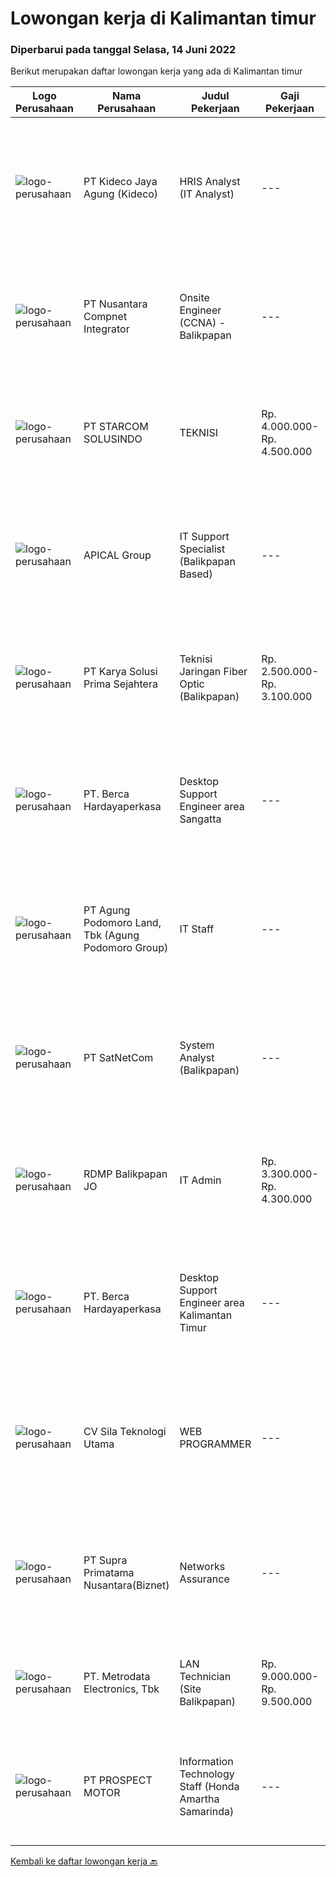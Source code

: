 
  # Lowongan kerja di Kalimantan timur

  ### Diperbarui pada tanggal Selasa, 14 Juni 2022

  Berikut merupakan daftar lowongan kerja yang ada di Kalimantan timur

  |Logo Perusahaan | Nama Perusahaan | Judul Pekerjaan | Gaji Pekerjaan | Lokasi | Deskripsi | Tanggal diunggah | Pranala |
  | -------------- | --------------- | --------------- | --------- | --------- | -------------- | ------- | ----------- |
  |![logo-perusahaan](https://image-service-cdn.seek.com.au/c459a3197888e61ec2ebe86d307dcce37e2b470f/ee4dce1061f3f616224767ad58cb2fc751b8d2dc)|PT Kideco Jaya Agung (Kideco)|HRIS Analyst (IT Analyst)|---|Paser|Requirements: Candidates must possess a Bachelor's Degree (Preferably in Computer Science/Information Technology/ Computer Engineering) Minimum 3...|Selasa, 14 Juni 2022|https://www.jobstreet.co.id/id/job/hris-analyst-it-analyst-3918406?token=0~16288582-b799-47ba-a1b4-9a696778b8fe&sectionRank=1&jobId=jobstreet-id-job-3918406|
|![logo-perusahaan](https://image-service-cdn.seek.com.au/faf1379cb2f8ff5c87162dc20c60c0d2f63dba1c/ee4dce1061f3f616224767ad58cb2fc751b8d2dc)|PT Nusantara Compnet Integrator|Onsite Engineer (CCNA) - Balikpapan|---|Balikpapan|Job Descriptions : Analyze customer needs Provide solutions and give recommendations to the customer according to their needs Preventive and...|Selasa, 14 Juni 2022|https://www.jobstreet.co.id/id/job/onsite-engineer-ccna-balikpapan-3918580?token=0~16288582-b799-47ba-a1b4-9a696778b8fe&sectionRank=2&jobId=jobstreet-id-job-3918580|
|![logo-perusahaan](https://image-service-cdn.seek.com.au/eb86df59879e48d57b6045deb4ff347a1255c2d3/ee4dce1061f3f616224767ad58cb2fc751b8d2dc)|PT STARCOM SOLUSINDO|TEKNISI|Rp. 4.000.000-Rp. 4.500.000|Bontang|Deskripsi Pekerjaan Maintenance &amp; Troubleshoot Perangkat Melakukan Instalasi Switch &amp; Router Memahami Fiber Optic melakukan Instalasi CCTV...|Minggu, 12 Juni 2022|https://www.jobstreet.co.id/id/job/teknisi-3916438?token=0~16288582-b799-47ba-a1b4-9a696778b8fe&sectionRank=3&jobId=jobstreet-id-job-3916438|
|![logo-perusahaan](https://image-service-cdn.seek.com.au/e69f75b57e24a78176feff907c1a3633341537fd/ee4dce1061f3f616224767ad58cb2fc751b8d2dc)|APICAL Group|IT Support Specialist (Balikpapan Based)|---|Balikpapan|You are on a journey to join an exciting Company and be part of our success story to improve lives by developing resources sustainably. Here we offer...|Rabu, 08 Juni 2022|https://www.jobstreet.co.id/id/job/it-support-specialist-balikpapan-based-3911487?token=0~16288582-b799-47ba-a1b4-9a696778b8fe&sectionRank=4&jobId=jobstreet-id-job-3911487|
|![logo-perusahaan](https://image-service-cdn.seek.com.au/bb0f2c313297f2db3d497466b95d7da85644edc0/ee4dce1061f3f616224767ad58cb2fc751b8d2dc)|PT Karya Solusi Prima Sejahtera|Teknisi Jaringan Fiber Optic (Balikpapan)|Rp. 2.500.000-Rp. 3.100.000|Balikpapan|KUALIFIKASI : Pendidikan minimal SMK Teknik Komputer &amp; Jaringan,Lulusan D3 Teknik Telekomunikasi/ S1 Teknik Informatika dipersilahkan Usia...|Jumat, 10 Juni 2022|https://www.jobstreet.co.id/id/job/teknisi-jaringan-fiber-optic-balikpapan-3916072?token=0~16288582-b799-47ba-a1b4-9a696778b8fe&sectionRank=5&jobId=jobstreet-id-job-3916072|
|![logo-perusahaan](https://image-service-cdn.seek.com.au/6a76252207cfed561e664c874d4631f4aefd8409/ee4dce1061f3f616224767ad58cb2fc751b8d2dc)|PT. Berca Hardayaperkasa|Desktop Support Engineer area Sangatta|---|Kalimantan Timur|Responsibilities: Analyzing, diagnosing, and installation to several areas including desktop hardware, operating systems, application software and...|Selasa, 07 Juni 2022|https://www.jobstreet.co.id/id/job/desktop-support-engineer-area-sangatta-3909679?token=0~16288582-b799-47ba-a1b4-9a696778b8fe&sectionRank=6&jobId=jobstreet-id-job-3909679|
|![logo-perusahaan](https://image-service-cdn.seek.com.au/a28d37a35169da5526ced998959badbaefa29fee/ee4dce1061f3f616224767ad58cb2fc751b8d2dc)|PT Agung Podomoro Land, Tbk (Agung Podomoro Group)|IT Staff|---|Balikpapan|Kualifikasi: Usia maksimal 35 tahun Pendidikan terakhir minimal Diploma jurusan Informasi Teknologi Pengalaman di posisi yang sama setidaknya 1 tahun...|Jumat, 03 Juni 2022|https://www.jobstreet.co.id/id/job/it-staff-3906120?token=0~16288582-b799-47ba-a1b4-9a696778b8fe&sectionRank=7&jobId=jobstreet-id-job-3906120|
|![logo-perusahaan](https://image-service-cdn.seek.com.au/6108f58b8d52b8e5523830ee4b11d6074377e515/ee4dce1061f3f616224767ad58cb2fc751b8d2dc)|PT SatNetCom|System Analyst (Balikpapan)|---|Balikpapan|Skills Good in English written, reading and speaking Proficient in One or more Programming Language (ex. C#, VB.Net, Python) Strong understanding of...|Sabtu, 04 Juni 2022|https://www.jobstreet.co.id/id/job/system-analyst-balikpapan-3890737?token=0~16288582-b799-47ba-a1b4-9a696778b8fe&sectionRank=8&jobId=jobstreet-id-job-3890737|
|![logo-perusahaan](https://image-service-cdn.seek.com.au/2a351ed6c1486632a54aefa9d8889ecffeb6399b/ee4dce1061f3f616224767ad58cb2fc751b8d2dc)|RDMP Balikpapan JO|IT Admin|Rp. 3.300.000-Rp. 4.300.000|Balikpapan|Qualifications : Age maximum 30 years old Candidate must posses at least Diploma Degree in any major Has about 1-2 years experience as Admin/IT...|Jumat, 27 Mei 2022|https://www.jobstreet.co.id/id/job/it-admin-3897580?token=0~16288582-b799-47ba-a1b4-9a696778b8fe&sectionRank=9&jobId=jobstreet-id-job-3897580|
|![logo-perusahaan](https://image-service-cdn.seek.com.au/6a76252207cfed561e664c874d4631f4aefd8409/ee4dce1061f3f616224767ad58cb2fc751b8d2dc)|PT. Berca Hardayaperkasa|Desktop Support Engineer area Kalimantan Timur|---|Kalimantan Timur|Responsibilities: Analyzing, diagnosing, and installation to several areas including desktop hardware, operating systems, application software and...|Selasa, 24 Mei 2022|https://www.jobstreet.co.id/id/job/desktop-support-engineer-area-kalimantan-timur-3894653?token=0~16288582-b799-47ba-a1b4-9a696778b8fe&sectionRank=10&jobId=jobstreet-id-job-3894653|
|![logo-perusahaan](https://i.ibb.co/sqvTCh9/112815900-stock-vector-no-image-available-icon-flat-vector.webp)|CV Sila Teknologi Utama|WEB PROGRAMMER|---|Balikpapan|Kualifikasi : Antusias melakukan programming Menguasai pengembangan sistem web-based Diutamakan menguasai Python dan Django Terbiasa menganalisis dan...|Kamis, 02 Juni 2022|https://www.jobstreet.co.id/id/job/web-programmer-3905160?token=0~16288582-b799-47ba-a1b4-9a696778b8fe&sectionRank=11&jobId=jobstreet-id-job-3905160|
|![logo-perusahaan](https://image-service-cdn.seek.com.au/1033d36f751f076cfdd637ed0acbcbf8508866ec/ee4dce1061f3f616224767ad58cb2fc751b8d2dc)|PT Supra Primatama Nusantara(Biznet)|Networks Assurance|---|Jakarta Raya|Tanggung Jawab:  Melakukan Audit &amp; Commissioning jaringan Fiber Optic (FTTx GPON, and Metro Ethernet) Memastikan pembangunan jaringan fiber optik...|Senin, 23 Mei 2022|https://www.jobstreet.co.id/id/job/networks-assurance-3893018?token=0~16288582-b799-47ba-a1b4-9a696778b8fe&sectionRank=12&jobId=jobstreet-id-job-3893018|
|![logo-perusahaan](https://image-service-cdn.seek.com.au/0d75518309b56a3cff39daa569b0ba02cc7a22f2/ee4dce1061f3f616224767ad58cb2fc751b8d2dc)|PT. Metrodata Electronics, Tbk|LAN Technician (Site Balikpapan)|Rp. 9.000.000-Rp. 9.500.000|Balikpapan|KUALIFIKASI PERSONIL LAN Technician Pendidikan min D3 Pengalaman min 5 tahun  LINGKUP PEKERJAAN...|Senin, 23 Mei 2022|https://www.jobstreet.co.id/id/job/lan-technician-site-balikpapan-3892363?token=0~16288582-b799-47ba-a1b4-9a696778b8fe&sectionRank=13&jobId=jobstreet-id-job-3892363|
|![logo-perusahaan](https://image-service-cdn.seek.com.au/904fdf047637a32722a09f0099cc0e906ab35f75/ee4dce1061f3f616224767ad58cb2fc751b8d2dc)|PT PROSPECT MOTOR|Information Technology Staff (Honda Amartha Samarinda)|---|Kalimantan Timur|Memperbaiki jaringan komputer yang bermasalah Memperbaiki sistem yang bermasalah ketika user menggunakannya. Melakukan update setiap kali versi...|Selasa, 17 Mei 2022|https://www.jobstreet.co.id/id/job/information-technology-staff-honda-amartha-samarinda-3884391?token=0~16288582-b799-47ba-a1b4-9a696778b8fe&sectionRank=14&jobId=jobstreet-id-job-3884391|


  [Kembali ke daftar lowongan kerja 🔙](../README.md#daftar-lowongan-kerja)
  